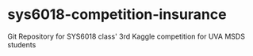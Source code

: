 # sys6018-competition-insurance
Git Repository for SYS6018 class' 3rd Kaggle competition for UVA MSDS students 
